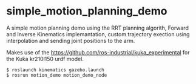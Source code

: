 # simple_motion_planning_demo
A simple motion planning demo using the RRT planning algorith, Forward and Inverse Kinematics implemantation, custom trajectory exection using interpolation and sending joint positions to the arm.

Makes use of the https://github.com/ros-industrial/kuka_experimental for the Kuka kr210l150 urdf model. 

```
$ roslaunch kinematics gazebo.launch 
$ rosrun motion_demo motion_demo_node 
```